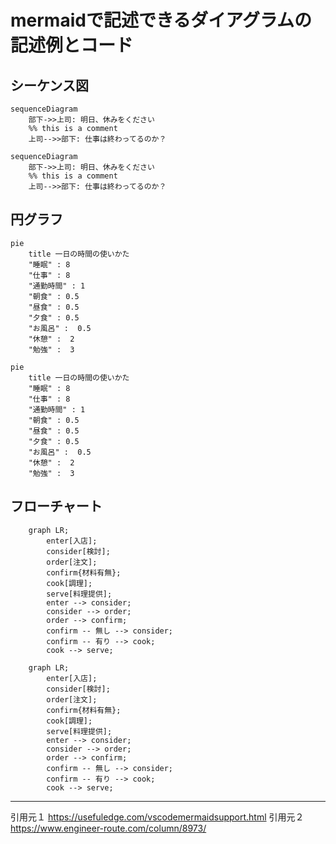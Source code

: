 # mermaidで記述できるダイアグラムの記述例とコード
## シーケンス図
```
sequenceDiagram
    部下->>上司: 明日、休みをください
    %% this is a comment
    上司-->>部下: 仕事は終わってるのか？
```
```mermaid
sequenceDiagram
    部下->>上司: 明日、休みをください
    %% this is a comment
    上司-->>部下: 仕事は終わってるのか？
```
## 円グラフ
```
pie
    title 一日の時間の使いかた
    "睡眠" : 8
    "仕事" : 8
    "通勤時間" : 1
    "朝食" : 0.5
    "昼食" : 0.5
    "夕食" : 0.5
    "お風呂" :  0.5
    "休憩" :  2
    "勉強" :  3
```
```mermaid
pie
    title 一日の時間の使いかた
    "睡眠" : 8
    "仕事" : 8
    "通勤時間" : 1
    "朝食" : 0.5
    "昼食" : 0.5
    "夕食" : 0.5
    "お風呂" :  0.5
    "休憩" :  2
    "勉強" :  3
```
## フローチャート
```
    graph LR;
        enter[入店];
        consider[検討];
        order[注文];
        confirm{材料有無};
        cook[調理];
        serve[料理提供];
        enter --> consider;
        consider --> order;
        order --> confirm;
        confirm -- 無し --> consider;
        confirm -- 有り --> cook;
        cook --> serve;
```
```mermaid
    graph LR;
        enter[入店];
        consider[検討];
        order[注文];
        confirm{材料有無};
        cook[調理];
        serve[料理提供];
        enter --> consider;
        consider --> order;
        order --> confirm;
        confirm -- 無し --> consider;
        confirm -- 有り --> cook;
        cook --> serve;
```



***
引用元１ https://usefuledge.com/vscodemermaidsupport.html
引用元２ https://www.engineer-route.com/column/8973/
